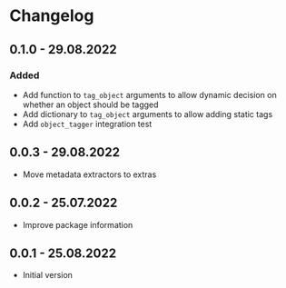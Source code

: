 # Changelog

## 0.1.0 - 29.08.2022
### Added
* Add function to `tag_object` arguments to allow dynamic decision on whether an object should be tagged
* Add dictionary to `tag_object` arguments to allow adding static tags
* Add `object_tagger` integration test

## 0.0.3 - 29.08.2022
* Move metadata extractors to extras

## 0.0.2 - 25.07.2022
* Improve package information

## 0.0.1 - 25.08.2022
* Initial version